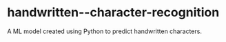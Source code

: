 # handwritten--character-recognition
A ML model created using Python to predict handwritten characters.
